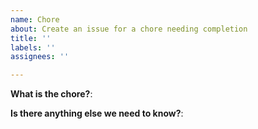 ```yaml
---
name: Chore
about: Create an issue for a chore needing completion
title: ''
labels: ''
assignees: ''

---
```


<!--
Please use this template to create your chore issue. You can use this template if you spot an out-of-date README, discover a misspelling, or happen upon a deeply nested 7-layer for-loop that could be better handled another way. Please use this template for your non-bug related fixes/updates/refactors.

- Questions should be posted to: https://community.grafana.com
- Use query inspector to troubleshoot issues: https://bit.ly/2XNF6YS
- How to record and attach gif: https://bit.ly/2Mi8T6K
-->

**What is the chore?**:

**Is there anything else we need to know?**:
